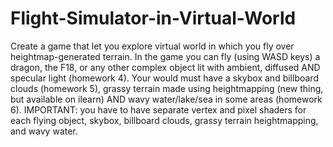 # Flight-Simulator-in-Virtual-World
Create a game that let you explore virtual world in which you fly over heightmap-generated terrain. In the game you can fly (using WASD keys) a dragon, the F18, or any other complex object lit with ambient, diffused AND specular light (homework 4). Your would must have a skybox and billboard clouds (homework 5), grassy terrain made using heightmapping (new thing, but available on ilearn) AND wavy water/lake/sea in some areas (homework 6). IMPORTANT: you have to have separate vertex and pixel shaders for each flying object, skybox, billboard clouds, grassy terrain heightmapping, and wavy water.
